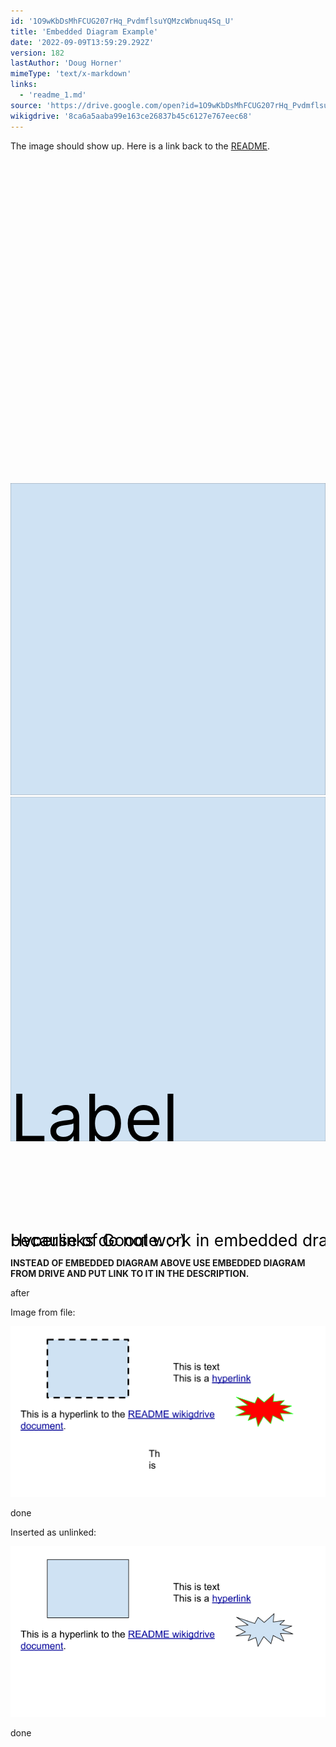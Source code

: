 ```yaml
---
id: '1O9wKbDsMhFCUG207rHq_PvdmflsuYQMzcWbnuq4Sq_U'
title: 'Embedded Diagram Example'
date: '2022-09-09T13:59:29.292Z'
version: 182
lastAuthor: 'Doug Horner'
mimeType: 'text/x-markdown'
links:
  - 'readme_1.md'
source: 'https://drive.google.com/open?id=1O9wKbDsMhFCUG207rHq_PvdmflsuYQMzcWbnuq4Sq_U'
wikigdrive: '8ca6a5aaba99e163ce26837b45c6127e767eec68'
---
```

The image should show up.  Here is a link back to the [README](readme_1.md).
<svg style="width: 119.85mm; height: 54.07mm;" width="11985" height="5407" viewBox="0 0 11985 5407" xmlns:xlink="http://www.w3.org/1999/xlink" xmlns="http://www.w3.org/2000/svg">
<style>* { fill: transparent; }</style>
<g transform="translate(131, 565)">
<svg style="" width="1355" height="826" viewBox="0 0 1355 826" xmlns:xlink="http://www.w3.org/1999/xlink" xmlns="http://www.w3.org/2000/svg">
<style>* { fill: transparent; }</style>
<path d="M 0 0 L 1355 0 1355 826 0 826 Z" transform="undefined" style=" stroke-width: 0in;" ></path>
</svg>
</g>
<g transform="translate(0, 1944)">
<svg style="" width="1633" height="1617" viewBox="0 0 1633 1617" xmlns:xlink="http://www.w3.org/1999/xlink" xmlns="http://www.w3.org/2000/svg">
<style>* { fill: transparent; }</style>
<path d="M 0 0 L 1633 0 L 1633 1617 L 0 1617 Z" transform="undefined" style=" stroke-width: 0.0102in; stroke: #000000; stroke-line-join: round; fill: #cfe2f3;" ></path>
</svg>
</g>
<g transform="translate(4790, 2815)">
<svg style="" width="2371" height="2592" viewBox="0 0 2371 2592" xmlns:xlink="http://www.w3.org/1999/xlink" xmlns="http://www.w3.org/2000/svg">
<style>* { fill: transparent; }</style>
<path d="M 0 0 L 2371 0 2371 0 2371 2592 0 2592 Z" transform="undefined" style=" stroke-width: 0.0102in; stroke: #000000; stroke-line-join: round; fill: #cfe2f3;" ></path>
<text style="" x="0" dy="100%" ><tspan style=" fill: #000000;" font-size="493">Label</tspan>
</text>
</svg>
</g>
<g transform="translate(1226, 3341)">
<svg style="" width="9420" height="826" viewBox="0 0 9420 826" xmlns:xlink="http://www.w3.org/1999/xlink" xmlns="http://www.w3.org/2000/svg">
<style>* { fill: transparent; }</style>
<path d="M 0 0 L 9420 0 9420 826 0 826 Z" transform="undefined" style=" stroke-width: 0in;" ></path>
</svg>
</g>
<g transform="translate(2565, 0)">
<svg style="" width="9420" height="2211" viewBox="0 0 9420 2211" xmlns:xlink="http://www.w3.org/1999/xlink" xmlns="http://www.w3.org/2000/svg">
<style>* { fill: transparent; }</style>
<path d="M 0 0 L 9420 0 9420 2211 0 2211 Z" transform="undefined" style=" stroke-width: 0in;" ></path>
<text style="" x="0" dy="100%" ><tspan style=" fill: #000000;" font-size="493">Hyperlinks do not work in embedded drawings</tspan>
</text>
<text style="" x="0" dy="100%" ><tspan style=" fill: #000000;" font-size="493">because of Google.  ;-)</tspan>
</text>
</svg>
</g>
</svg>

**INSTEAD OF EMBEDDED DIAGRAM ABOVE USE EMBEDDED DIAGRAM FROM DRIVE AND PUT LINK TO IT IN THE DESCRIPTION.**



after

Image from file:


![](example-drawing.svg)


done


Inserted as unlinked:

![](../embedded-diagram-example.assets/100002010000025C000001488DD4BFD479C0CF61.png)


done
